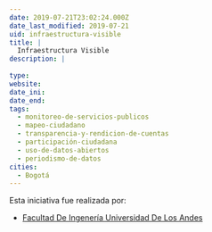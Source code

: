 ```yaml
---
date: 2019-07-21T23:02:24.000Z
date_last_modified: 2019-07-21
uid: infraestructura-visible
title: |
  Infraestructura Visible
description: |
  
type: 
website: 
date_ini: 
date_end: 
tags:
  - monitoreo-de-servicios-publicos
  - mapeo-ciudadano
  - transparencia-y-rendicion-de-cuentas
  - participación-ciudadana
  - uso-de-datos-abiertos
  - periodismo-de-datos
cities: 
  - Bogotá
---
```


Esta iniciativa fue realizada por:

- [Facultad De Ingenería Universidad De Los Andes](/organizaciones/facultad-de-ingeneria-universidad-de-los-andes)
